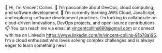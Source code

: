 👋 Hi, I’m Vincent Collins. 
 👀 I’m passionate about DevOps, cloud computing, and software development.
🌱 I’m currently learning AWS Cloud, JavaScript, and exploring software development practices.
I’m looking to collaborate on cloud-driven innovations, DevOps projects, and open-source contributions.
📫 You can reach me via email at vincentcollins690@gmail.com or connect with me on LinkedIn https://www.linkedin.com/in/vincent-collins-91b78a195.
I’m a cloud enthusiast who loves solving complex challenges and is always eager to learn something new!
